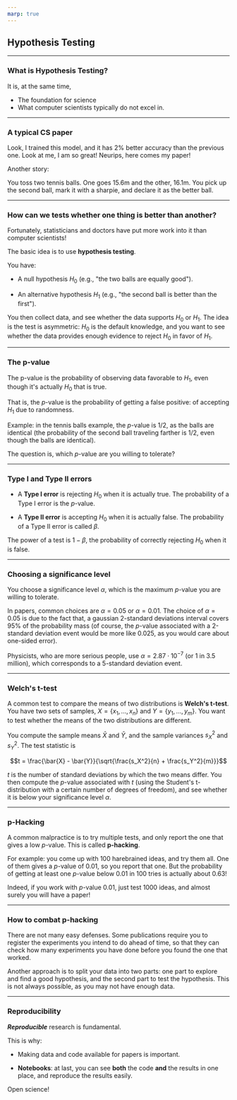 ```yaml
---
marp: true
---
```


## Hypothesis Testing

---

### What is Hypothesis Testing?

It is, at the same time, 

* The foundation for science
* What computer scientists typically do not excel in. 

---

### A typical CS paper

Look, I trained this model, and it has 2% better accuracy than the previous one.  Look at me, I am so great!  Neurips, here comes my paper! 

Another story: 

You toss two tennis balls.  One goes 15.6m and the other, 16.1m.  You pick up the second ball, mark it with a sharpie, and declare it as the better ball. 

---

### How can we tests whether one thing is better than another? 

Fortunately, statisticians and doctors have put more work into it than computer scientists! 

The basic idea is to use **hypothesis testing**.

You have: 

* A null hypothesis $H_0$ (e.g., "the two balls are equally good"). 

* An alternative hypothesis $H_1$ (e.g., "the second ball is better than the first").

You then collect data, and see whether the data supports $H_0$ or $H_1$.
The idea is the test is asymmetric: $H_0$ is the default knowledge, and you want to see whether the data provides enough evidence to reject $H_0$ in favor of $H_1$. 

---

### The p-value

The p-value is the probability of observing data favorable to $H_1$, even though it's actually $H_0$ that is true.

That is, the $p$-value is the probability of getting a false positive: of accepting $H_1$ due to randomness. 

Example: in the tennis balls example, the $p$-value is $1/2$, as the balls are identical (the probability of the second ball traveling farther is 1/2, even though the balls are identical).  

The question is, which $p$-value are you willing to tolerate? 

---

### Type I and Type II errors

* A **Type I error** is rejecting $H_0$ when it is actually true.  The probability of a Type I error is the $p$-value.

* A **Type II error** is accepting $H_0$ when it is actually false.  The probability of a Type II error is called $\beta$.

The power of a test is $1 - \beta$, the probability of correctly rejecting $H_0$ when it is false.

---

### Choosing a significance level

You choose a significance level $\alpha$, which is the maximum $p$-value you are willing to tolerate.  

In papers, common choices are $\alpha = 0.05$ or $\alpha = 0.01$.
The choice of $\alpha = 0.05$ is due to the fact that, a gaussian 2-standard deviations interval covers 95% of the probability mass (of course, the $p$-value associated with a 2-standard deviation event would be more like 0.025, as you would care about one-sided error).

Physicists, who are more serious people, use $\alpha = 2.87 \cdot 10^{-7}$ (or 1 in 3.5 million), which corresponds to a 5-standard deviation event.

--- 

### Welch's t-test

A common test to compare the means of two distributions is **Welch's t-test**.
You have two sets of samples, $X = \{x_1, \ldots, x_n\}$ and $Y = \{y_1, \ldots, y_m\}$.  You want to test whether the means of the two distributions are different.

You compute the sample means $\bar{X}$ and $\bar{Y}$, and the sample variances $s_X^2$ and $s_Y^2$.  The test statistic is

$$t = \frac{\bar{X} - \bar{Y}}{\sqrt{\frac{s_X^2}{n} + \frac{s_Y^2}{m}}}$$

$t$ is the number of standard deviations by which the two means differ.  You then compute the $p$-value associated with $t$ (using the Student's t-distribution with a certain number of degrees of freedom), and see whether it is below your significance level $\alpha$.

---

### p-Hacking

A common malpractice is to try multiple tests, and only report the one that gives a low $p$-value.  This is called **p-hacking**.

For example: you come up with 100 harebrained ideas, and try them all.  One of them gives a $p$-value of 0.01, so you report that one.  But the probability of getting at least one $p$-value below 0.01 in 100 tries is actually about 0.63!

Indeed, if you work with $p$-value 0.01, just test 1000 ideas, and almost surely you will have a paper! 

---

### How to combat p-hacking

There are not many easy defenses. 
Some publications require you to register the experiments you intend to do ahead of time, so that they can check how many experiments you have done before you found the one that worked.

Another approach is to split your data into two parts: one part to explore and find a good hypothesis, and the second part to test the hypothesis.  This is not always possible, as you may not have enough data.

---

### Reproducibility

***Reproducible*** research is fundamental.  

This is why: 

* Making data and code available for papers is important. 

* **Notebooks**: at last, you can see **both** the code **and** the results in one place, and reproduce the results easily. 

Open science! 

